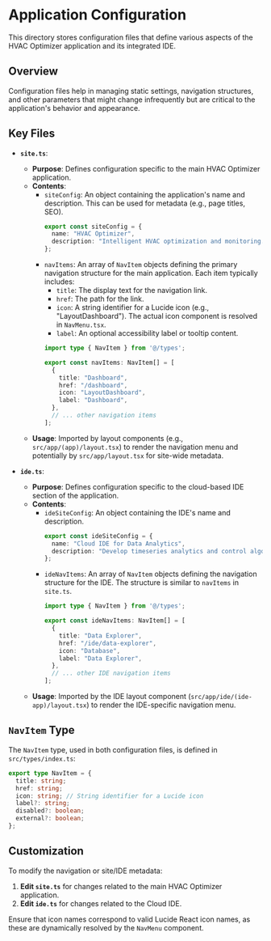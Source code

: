 # Application Configuration

This directory stores configuration files that define various aspects of the HVAC Optimizer application and its integrated IDE.

## Overview

Configuration files help in managing static settings, navigation structures, and other parameters that might change infrequently but are critical to the application's behavior and appearance.

## Key Files

*   **`site.ts`**:
    *   **Purpose**: Defines configuration specific to the main HVAC Optimizer application.
    *   **Contents**:
        *   `siteConfig`: An object containing the application's name and description. This can be used for metadata (e.g., page titles, SEO).
            ```typescript
            export const siteConfig = {
              name: "HVAC Optimizer",
              description: "Intelligent HVAC optimization and monitoring.",
            };
            ```
        *   `navItems`: An array of `NavItem` objects defining the primary navigation structure for the main application. Each item typically includes:
            *   `title`: The display text for the navigation link.
            *   `href`: The path for the link.
            *   `icon`: A string identifier for a Lucide icon (e.g., "LayoutDashboard"). The actual icon component is resolved in `NavMenu.tsx`.
            *   `label`: An optional accessibility label or tooltip content.
            ```typescript
            import type { NavItem } from '@/types';

            export const navItems: NavItem[] = [
              {
                title: "Dashboard",
                href: "/dashboard",
                icon: "LayoutDashboard",
                label: "Dashboard",
              },
              // ... other navigation items
            ];
            ```
    *   **Usage**: Imported by layout components (e.g., `src/app/(app)/layout.tsx`) to render the navigation menu and potentially by `src/app/layout.tsx` for site-wide metadata.

*   **`ide.ts`**:
    *   **Purpose**: Defines configuration specific to the cloud-based IDE section of the application.
    *   **Contents**:
        *   `ideSiteConfig`: An object containing the IDE's name and description.
            ```typescript
            export const ideSiteConfig = {
              name: "Cloud IDE for Data Analytics",
              description: "Develop timeseries analytics and control algorithms.",
            };
            ```
        *   `ideNavItems`: An array of `NavItem` objects defining the navigation structure for the IDE. The structure is similar to `navItems` in `site.ts`.
            ```typescript
            import type { NavItem } from '@/types';

            export const ideNavItems: NavItem[] = [
              {
                title: "Data Explorer",
                href: "/ide/data-explorer",
                icon: "Database",
                label: "Data Explorer",
              },
              // ... other IDE navigation items
            ];
            ```
    *   **Usage**: Imported by the IDE layout component (`src/app/ide/(ide-app)/layout.tsx`) to render the IDE-specific navigation menu.

## `NavItem` Type

The `NavItem` type, used in both configuration files, is defined in `src/types/index.ts`:
```typescript
export type NavItem = {
  title: string;
  href: string;
  icon: string; // String identifier for a Lucide icon
  label?: string;
  disabled?: boolean;
  external?: boolean;
};
```

## Customization

To modify the navigation or site/IDE metadata:
1.  **Edit `site.ts`** for changes related to the main HVAC Optimizer application.
2.  **Edit `ide.ts`** for changes related to the Cloud IDE.

Ensure that icon names correspond to valid Lucide React icon names, as these are dynamically resolved by the `NavMenu` component.
```